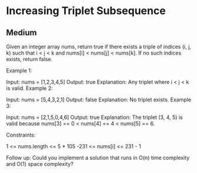 # Increasing Triplet Subsequence
## Medium

Given an integer array nums, return true if there exists a triple of indices (i, j, k) such that i < j < k and nums[i] < nums[j] < nums[k]. If no such indices exists, return false.

 

Example 1:

Input: nums = [1,2,3,4,5]
Output: true
Explanation: Any triplet where i < j < k is valid.
Example 2:

Input: nums = [5,4,3,2,1]
Output: false
Explanation: No triplet exists.
Example 3:

Input: nums = [2,1,5,0,4,6]
Output: true
Explanation: The triplet (3, 4, 5) is valid because nums[3] == 0 < nums[4] == 4 < nums[5] == 6.
 

Constraints:

1 <= nums.length <= 5 * 105
-231 <= nums[i] <= 231 - 1
 

Follow up: Could you implement a solution that runs in O(n) time complexity and O(1) space complexity?
